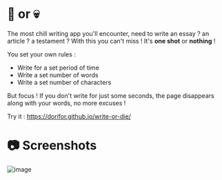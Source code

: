 # 📝 or 💀

The most chill writing app you'll encounter, need to write an essay ? an article ? a testament ? With this you can't miss ! It's **one shot** or **nothing** !

You set your own rules : 
- Write for a set period of time
- Write a set number of words
- Write a set number of characters

But focus ! If you don't write for just some seconds, the page disappears along with your words, no more excuses !

Try it : https://dorifor.github.io/write-or-die/

# 📷 Screenshots
![image](https://github.com/user-attachments/assets/6748c5fa-0211-44c0-b8c8-9cef7c16b429)
